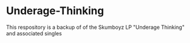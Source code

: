 # Underage-Thinking
This respository is a backup of of the Skumboyz LP "Underage Thinking" and associated singles

